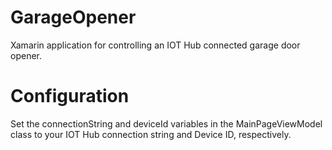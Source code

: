 # GarageOpener
Xamarin application for controlling an IOT Hub connected garage door opener.

# Configuration
Set the connectionString and deviceId variables in the MainPageViewModel class to your IOT Hub connection string and Device ID, respectively.
